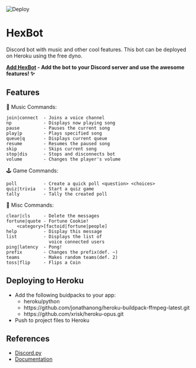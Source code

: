 ![Deploy](https://github.com/1Prototype1/HexBot/workflows/Deploy/badge.svg)
# HexBot
Discord bot with music and other cool features. This bot can be deployed on Heroku using the free dyno.

**[Add HexBot](https://discord.com/oauth2/authorize?client_id=747461870629290035&scope=bot) - Add the bot to your Discord server and use the awesome features! :sparkles:**

Features
---
:musical_note: Music Commands:
```
join|connect  - Joins a voice channel
np            - Displays now playing song
pause         - Pauses the current song
play|p        - Plays specified song
queue|q       - Displays current queue
resume        - Resumes the paused song
skip          - Skips current song
stop|dis      - Stops and disconnects bot
volume        - Changes the player's volume
```
:joystick: Game Commands:
```
poll          - Create a quick poll <question> <choices>
quiz|trivia   - Start a quiz game
tally         - Tally the created poll
```
:jigsaw: Misc Commands:
```
clear|cls     - Delete the messages
fortune|quote - Fortune Cookie!
    <category>[factoid|fortune|people]
help          - Display this message
list          - Displays the list of
                voice connected users
ping|latency  - Pong! 
prefix        - Changes the prefix(def. ~)
teams         - Makes random teams(def. 2)
toss|flip     - Flips a Coin
```
Deploying to Heroku
---
- Add the following buidpacks to your app:
  - heroku/python
  - https<span>://</span>github.com/jonathanong/heroku-buildpack-ffmpeg-latest.git
  - https<span>://</span>github.com/xrisk/heroku-opus.git
- Push to project files to Heroku

References
---
- [Discord.py](https://github.com/Rapptz/discord.py)
- [Documentation](https://discordpy.readthedocs.io/en/latest/index.html)
